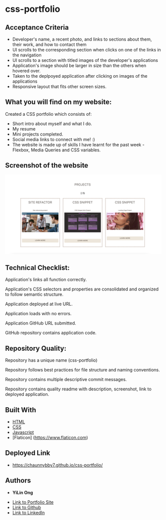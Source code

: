 # css-portfolio
## Acceptance Criteria

- Developer's name, a recent photo, and links to sections about them, their work, and how to contact them
- UI scrolls to the corresponding section when clicks on one of the links in the navigation
- UI scrolls to a section with titled images of the developer's applications
- Application's image should be larger in size than the others when hovered over. 
- Taken to the deplpoyed application after clicking on images of the applications
- Responsive layout that fits other screen sizes. 




## What you will find on my website:

Created a CSS portfolio which consists of:
- Short intro about myself and what I do.
- My resume 
- Mini projects completed.
- Social media links to connect with me! :)
- The website is made up of skills I have learnt for the past week - Flexbox, Media Queries and CSS variables.

## Screenshot of the website


![My Image](assets/images/cssport.png)




## Technical Checklist: 

Application's links all function correctly.

Application's CSS selectors and properties are consolidated and organized to follow semantic structure.

Application deployed at live URL.

Application loads with no errors.

Application GitHub URL submitted.

GitHub repository contains application code.



## Repository Quality: 


Repository has a unique name (css-portfolio)

Repository follows best practices for file structure and naming conventions.

Repository contains multiple descriptive commit messages.

Repository contains quality readme with description, screenshot, link to deployed application.




## Built With

* [HTML](https://developer.mozilla.org/en-US/docs/Web/HTML)
* [CSS](https://developer.mozilla.org/en-US/docs/Web/CSS)
* [Javascript](https://developer.mozilla.org/en-US/docs/Web/JavaScript)
* [Flaticon] (https://www.flaticon.com)

## Deployed Link

* https://chaunnybby7.github.io/css-portfolio/


## Authors

* **YiLin Ong** 

- [Link to Portfolio Site](https://github.com/chaunnybby7/css-portfolio)
- [Link to Github](https://github.com/chaunnybby7)
- [Link to LinkedIn](https://www.linkedin.com/in/chauntelleong)



